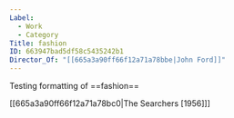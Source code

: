 ```yaml
---
Label:
  - Work
  - Category
Title: fashion
ID: 663947bad5df58c5435242b1
Director_Of: "[[665a3a90ff66f12a71a78bbe|John Ford]]"
---
```

Testing formatting of ==fashion== 


[[665a3a90ff66f12a71a78bc0|The Searchers [1956]]]
